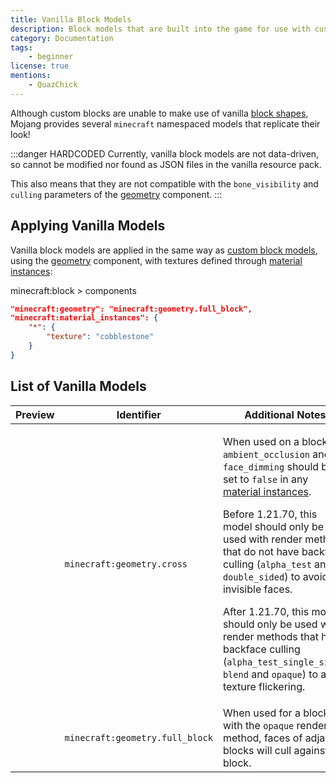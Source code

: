 ```yaml
---
title: Vanilla Block Models
description: Block models that are built into the game for use with custom blocks.
category: Documentation
tags:
    - beginner
license: true
mentions:
    - QuazChick
---
```


Although custom blocks are unable to make use of vanilla [block shapes](/blocks/block-shapes), Mojang provides several `minecraft` namespaced models that replicate their look!

:::danger HARDCODED
Currently, vanilla block models are not data-driven, so cannot be modified nor found as JSON files in the vanilla resource pack.

This also means that they are not compatible with the `bone_visibility` and `culling` parameters of the [geometry](/blocks/block-components#geometry) component.
:::

## Applying Vanilla Models

Vanilla block models are applied in the same way as [custom block models](/blocks/block-models), using the [geometry](/blocks/block-components#geometry) component, with textures defined through [material instances](/blocks/block-components#material-instances):

<CodeHeader>minecraft:block > components</CodeHeader>

```json
"minecraft:geometry": "minecraft:geometry.full_block",
"minecraft:material_instances": {
    "*": {
        "texture": "cobblestone"
    }
}
```

## List of Vanilla Models

| Preview                                                                                          | Identifier                      | Additional Notes                                                                                                                                                                                                                                                                                                                                                                                                                                                                                                                |
| ------------------------------------------------------------------------------------------------ | ------------------------------- | ------------------------------------------------------------------------------------------------------------------------------------------------------------------------------------------------------------------------------------------------------------------------------------------------------------------------------------------------------------------------------------------------------------------------------------------------------------------------------------------------------------------------------- |
| <WikiImage src="/assets/images/blocks/vanilla-block-models/cross.png" alt="" width="100" />      | `minecraft:geometry.cross`      | <p>When used on a block, `ambient_occlusion` and `face_dimming` should be set to `false` in any [material instances](/blocks/block-components#material-instances).</p><p>Before 1.21.70, this model should only be used with render methods that do not have backface culling (`alpha_test` and `double_sided`) to avoid invisible faces.</p><p>After 1.21.70, this model should only be used with render methods that have backface culling (`alpha_test_single_sided`, `blend` and `opaque`) to avoid texture flickering.</p> |
| <WikiImage src="/assets/images/blocks/vanilla-block-models/full_block.png" alt="" width="100" /> | `minecraft:geometry.full_block` | When used for a block with the `opaque` render method, faces of adjacent blocks will cull against the block.                                                                                                                                                                                                                                                                                                                                                                                                                    |
